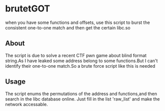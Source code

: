 # brutetGOT
when you have some functions  and  offsets, use this script to burst the consistent one-to-one match and then get the certain libc.so

## About
The script is due to solve a recent CTF pwn game about blind format string.As I have leaked some address belong to some functions.But I can't identify their one-to-one match.So a brute force script like this is needed

## Usage
The script enums the permutations of the address and functions,and then search in the libc database online.
Just fill in the list 'raw_list' and make the network accessable.
